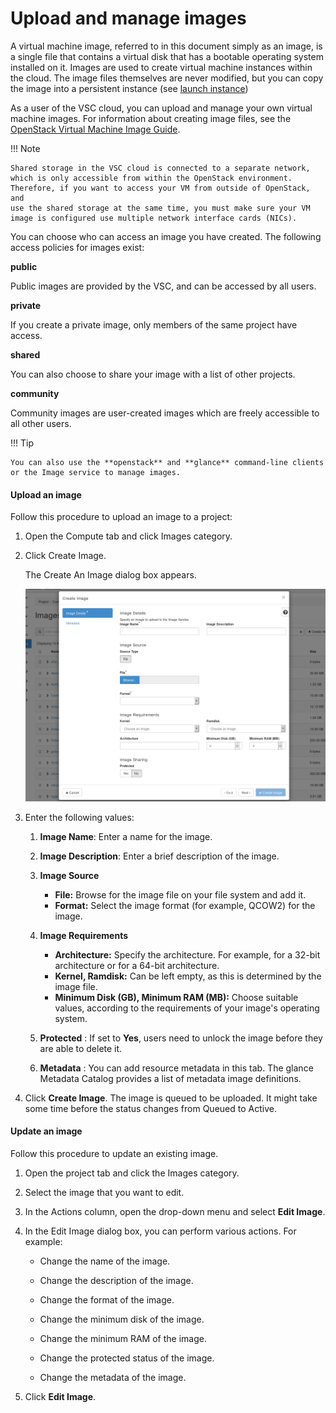 # Upload and manage images

A virtual machine image, referred to in this document simply as an
image, is a single file that contains a virtual disk that has a bootable
operating system installed on it. Images are used to create virtual
machine instances within the cloud. The image files themselves are never
modified, but you can copy the image into a persistent instance (see
[launch instance](launch_instance.md#launch-and-manage-instances))

As a user of the VSC cloud, you can upload and manage your own virtual
machine images. For information about creating image files, see the
[OpenStack Virtual Machine Image
Guide](https://docs.openstack.org/image-guide/).

!!! Note

    Shared storage in the VSC cloud is connected to a separate network,
    which is only accessible from within the OpenStack environment.
    Therefore, if you want to access your VM from outside of OpenStack, and
    use the shared storage at the same time, you must make sure your VM
    image is configured use multiple network interface cards (NICs).

You can choose who can access an image you have created. The following
access policies for images exist:

**public**

Public images are provided by the VSC, and can be accessed by all
users.

**private**

If you create a private image, only members of the same project have
access.

**shared**

You can also choose to share your image with a list of other
projects.

**community**

Community images are user-created images which are freely accessible
to all other users.

!!! Tip

    You can also use the **openstack** and **glance** command-line clients
    or the Image service to manage images.

#### Upload an image

Follow this procedure to upload an image to a project:

1.  Open the Compute tab and click Images category.

2.  Click Create Image.

    The Create An Image dialog box appears.

    ![image](img/tab-compute-images-create.png)


3.  Enter the following values:

    1. **Image Name**: Enter a name for the image.

    2. **Image Description**: Enter a brief description of the image.

    3. **Image Source**
        - **File:** Browse for the image file on your file system and add it.
        - **Format:** Select the image format (for example, QCOW2) for the image.

    4. **Image Requirements**
        - **Architecture:**
        Specify the architecture. For example, for a 32-bit architecture or for a 64-bit architecture.
        - **Kernel, Ramdisk:**
        Can be left empty, as this is determined by the image file.
        - **Minimum Disk (GB), Minimum RAM (MB):**
        Choose suitable values, according to the requirements of your image's operating system.

    5. **Protected**
    :   If set to **Yes**, users need to unlock the image before they are able
        to delete it.
    6. **Metadata**
    :   You can add resource metadata in this tab. The glance Metadata
        Catalog provides a list of metadata image definitions.

4.  Click **Create Image**. The image is queued to be uploaded. It might take some time
    before the status changes from Queued to Active.

#### Update an image

Follow this procedure to update an existing image.

1.  Open the project tab and click the Images category.

2.  Select the image that you want to edit.

3.  In the Actions column, open the drop-down menu and select **Edit Image**.

4.  In the Edit Image dialog box, you can perform various actions. For
    example:

    -   Change the name of the image.

    -   Change the description of the image.

    -   Change the format of the image.

    -   Change the minimum disk of the image.

    -   Change the minimum RAM of the image.

    -   Change the protected status of the image.

    -   Change the metadata of the image.

5.  Click **Edit Image**.
